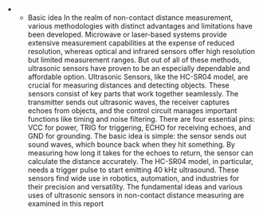 - - Basic idea
    In the realm of non-contact distance measurement, various methodologies with distinct advantages
and limitations have been developed. Microwave or laser-based systems provide extensive
measurement capabilities at the expense of reduced resolution, whereas optical and infrared
sensors offer high resolution but limited measurement ranges. But out of all of these methods,
ultrasonic sensors have proven to be an especially dependable and affordable option.
Ultrasonic Sensors, like the HC-SR04 model, are crucial for measuring distances and detecting
objects. These sensors consist of key parts that work together seamlessly. The transmitter sends out
ultrasonic waves, the receiver captures echoes from objects, and the control circuit manages
important functions like timing and noise filtering. There are four essential pins: VCC for power, TRIG
for triggering, ECHO for receiving echoes, and GND for grounding.
The basic idea is simple: the sensor sends out sound waves, which bounce back when they hit
something. By measuring how long it takes for the echoes to return, the sensor can calculate the
distance accurately. The HC-SR04 model, in particular, needs a trigger pulse to start emitting 40 kHz
ultrasound.
These sensors find wide use in robotics, automation, and industries for their precision and
versatility. The fundamental ideas and various uses of ultrasonic sensors in non-contact distance
measuring are examined in this report
